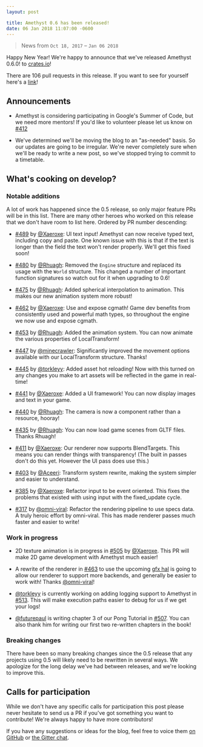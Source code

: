 ```yaml
---
layout: post

title: Amethyst 0.6 has been released!
date: 06 Jan 2018 11:07:00 -0600
---
```


> News from `Oct 18, 2017` – `Jan 06 2018`

Happy New Year!  We're happy to announce that we've released Amethyst 0.6.0!
to [crates.io](https://crates.io)!

There are 106 pull requests in this release.  If you want to see for yourself
here's a [link][ep]!

[ep]: https://github.com/amethyst/amethyst/pulls?utf8=%E2%9C%93&q=is%3Apr+is%3Amerged+merged%3A2017-08-30..2017-12-29

## Announcements

- Amethyst is considering participating in Google's Summer of Code, but we need
more mentors!  If you'd like to volunteer please let us know on [#412][412]

- We've determined we'll be moving the blog to an "as-needed" basis.  So our
updates are going to be irregular.  We're never completely sure when we'll be
ready to write a new post, so we've stopped trying to commit to a timetable.

[412]: https://github.com/amethyst/amethyst/issues/412

## What's cooking on develop?

### Notable additions

A lot of work has happened since the 0.5 release, so only major feature PRs will
be in this list.  There are many other heroes who worked on this release that
we don't have room to list here.  Ordered by PR number descending:

- [#489][489] by [@Xaeroxe][xr]: UI text input!  Amethyst can now receive typed
text, including copy and paste.  One known issue with this is that if the text
is longer than the field the text won't render properly.  We'll get this fixed
soon!

- [#480][480] by [@Rhuagh][rh]: Removed the `Engine` structure and replaced its
usage with the `World` structure.  This changed a number of important function
signatures so watch out for it when upgrading to 0.6!

- [#475][475] by [@Rhuagh][rh]: Added spherical interpolation to animation.
This makes our new animation system more robust!

- [#462][462] by [@Xaeroxe][xr]: Use and expose cgmath!  Game dev benefits from
consistently used and powerful math types, so throughout the engine we now use
and expose cgmath.

- [#453][453] by [@Rhuagh][rh]: Added the animation system.  You can now animate
the various properties of LocalTransform!

- [#447][447] by [@minecrawler][mc]: Significantly improved the movement options
available with our LocalTransform structure.  Thanks!

- [#445][445] by [@torkleyy][tr]: Added asset hot reloading!  Now with this
turned on any changes you make to art assets will be reflected in the game in
real-time!

- [#441][441] by [@Xaeroxe][xr]: Added a UI framework!  You can now display
images and text in your game.

- [#440][440] by [@Rhuagh][rh]: The camera is now a component rather than a
resource, hooray!

- [#435][435] by [@Rhuagh][rh]: You can now load game scenes from GLTF files.
Thanks Rhuagh!

- [#411][411] by [@Xaeroxe][xr]: Our renderer now supports BlendTargets.  This
means you can render things with transparency!  (The built in passes don't do
this yet.  However the UI pass does use this.)

- [#403][403] by [@Aceeri][ac]: Transform system rewrite, making the system
simpler and easier to understand.

- [#385][385] by [@Xaeroxe][xr]: Refactor input to be event oriented.  This
fixes the problems that existed with using input with the fixed_update cycle.

- [#317][317] by [@omni-viral][ov]: Refactor the rendering pipeline to use specs
data.  A truly heroic effort by omni-viral.  This has made renderer passes much
faster and easier to write!

[489]: https://github.com/amethyst/amethyst/pull/489
[480]: https://github.com/amethyst/amethyst/pull/480
[475]: https://github.com/amethyst/amethyst/pull/475
[462]: https://github.com/amethyst/amethyst/pull/462
[453]: https://github.com/amethyst/amethyst/pull/453
[447]: https://github.com/amethyst/amethyst/pull/447
[445]: https://github.com/amethyst/amethyst/pull/445
[441]: https://github.com/amethyst/amethyst/pull/441
[440]: https://github.com/amethyst/amethyst/pull/440
[435]: https://github.com/amethyst/amethyst/pull/435
[411]: https://github.com/amethyst/amethyst/pull/411
[403]: https://github.com/amethyst/amethyst/pull/403
[385]: https://github.com/amethyst/amethyst/pull/385
[317]: https://github.com/amethyst/amethyst/pull/317

### Work in progress

- 2D texture animation is in progress in [#505][505] by [@Xaeroxe][xr].  This
PR will make 2D game development with Amethyst much easier!

- A rewrite of the renderer in [#463][463] to use the upcoming [gfx hal][hal] is
going to allow our renderer to support more backends, and generally be easier to
work with!  Thanks [@omni-viral][ov]!

- [@torkleyy][tr] is currently working on adding logging support to Amethyst in
[#513][513].  This will make execution paths easier to debug for us if we get
your logs!

- [@futurepaul][fp] is writing chapter 3 of our Pong Tutorial in [#507][507].
You can also thank him for writing our first two re-written chapters in the book!

[463]: https://github.com/amethyst/amethyst/pull/463
[505]: https://github.com/amethyst/amethyst/pull/505
[507]: https://github.com/amethyst/amethyst/pull/507
[513]: https://github.com/amethyst/amethyst/pull/513
[hal]: https://github.com/gfx-rs/gfx/tree/master/src/hal/src

[xr]: https://github.com/Xaeroxe
[ov]: https://github.com/omni-viral
[fp]: https://github.com/futurepaul
[tr]: https://github.com/torkleyy
[rh]: https://github.com/Rhuagh
[mc]: https://github.com/minecrawler
[ac]: https://github.com/Aceeri

### Breaking changes

There have been so many breaking changes since the 0.5 release that any projects
using 0.5 will likely need to be rewritten in several ways.  We apologize for
the long delay we've had between releases, and we're looking to improve this.

## Calls for participation

While we don't have any specific calls for participation this post please never
hesitate to send us a PR if you've got something you want to contribute!  We're
always happy to have more contributors!


If you have any suggestions or ideas for the blog, feel free to voice them
[on GitHub][gh] or [the Gitter chat][gc].

[gh]: https://github.com/amethyst/website
[gc]: https://gitter.im/orgs/amethyst/rooms
